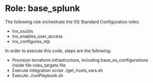# Role: base_splunk

The following role orchestrate the OS Standard Configuration roles:

- lnx_osutils
- lnx_enables_user_access
- lnx_configures_ntp


In order to execute this code, steps are the following: 

- Provision terraform infrastructure, including base_os_configurations inside file roles_targets file
- Execute integration script ./get_hosts_vars.sh
- Execute ./runPlaybook.sh
